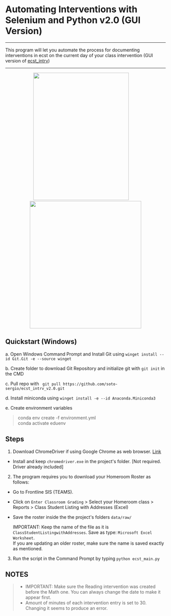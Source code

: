 # Automating Interventions with Selenium and Python v2.0 (GUI Version)
***

This program will let you automate the process for documenting interventions in ecst on the current day of your class intervention (GUI version of [ecst_intrv](https://github.com/soto-sergio/ecst_intrv))
***
<p align = "center">
  <img src = "https://user-images.githubusercontent.com/104229323/227680381-a2e1ef6a-05fd-4bc7-be44-952c86c02da7.png" width = 300". height = 400>        &nbsp;&nbsp;&nbsp;&nbsp;&nbsp;&nbsp;
  <img src = "https://user-images.githubusercontent.com/104229323/227680336-0a8f98d1-9cc1-493a-ace7-df5199759443.png" width = 350, height = 400>
</p>


## Quickstart (Windows)

a. Open Windows Command Prompt and Install Git using `winget install --id Git.Git -e --source winget`  

b. Create folder to download Git Repository and initialize git with `git init` in the CMD 

c. Pull repo with ` git pull https://github.com/soto-sergio/ecst_intrv_v2.0.git`  

d. Install miniconda using  `winget install -e --id Anaconda.Miniconda3`  

e. Create environment variables  

> conda env create -f environment.yml  
> conda activate eduenv  

## Steps

1. Download ChromeDriver if using Google Chrome as web browser. [Link](https://chromedriver.chromium.org/downloads) 
- Install and keep `chromedriver.exe` in the project's folder. [Not required. Driver already included]

2. The program requires you to download your Homeroom Roster as follows:
- Go to Frontline SIS (TEAMS). 
- Click on `Enter Classroom Grading` > Select your Homeroom class > Reports > Class Student Listing with Addresses (Excel)
- Save the roster inside the the project's folders `data/raw/`  

  IMPORTANT: Keep the name of the file as it is `ClassStudentListingwithAddresses`. Save as type: `Microsoft Excel Worksheet`.  
  If you are updating an older roster, make sure the name is saved exactly as mentioned.   

3. Run the script in the Command Prompt by typing `python ecst_main.py`  


## NOTES
>
> * IMPORTANT: Make sure the Reading intervention was created before the Math one. You can always change the date to make it appear first. 
> * Amount of minutes of each intervention entry is set to 30. Changing it seems to produce an error.


